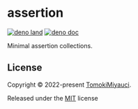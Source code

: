 # assertion

[![deno land](http://img.shields.io/badge/available%20on-deno.land/x-lightgrey.svg?logo=deno)](https://deno.land/x/assertion)
[![deno doc](https://doc.deno.land/badge.svg)](https://doc.deno.land/https/deno.land/x/assertion/mod.ts)

Minimal assertion collections.

## License

Copyright © 2022-present [TomokiMiyauci](https://github.com/TomokiMiyauci).

Released under the [MIT](./LICENSE) license
